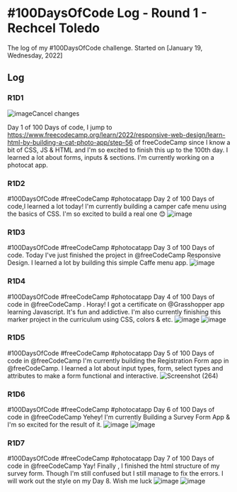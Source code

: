 # #100DaysOfCode Log - Round 1 - Rechcel Toledo

The log of my #100DaysOfCode challenge. Started on [January 19, Wednesday, 2022]
## Log

### R1D1 
![image](https://user-images.githubusercontent.com/97998537/150056544-3101a6ef-b61e-40fe-89b3-036dfec22188.png)Cancel changes

Day 1 of 100 Days of code, I jump to https://www.freecodecamp.org/learn/2022/responsive-web-design/learn-html-by-building-a-cat-photo-app/step-56 of freeCodeCamp since I know a bit of CSS, JS & HTML and I'm so excited to finish this up to the 100th day. I learned a lot about forms, inputs & sections. I'm currently working on a photocat app.
### R1D2
#100DaysOfCode #freeCodeCamp #photocatapp 
Day 2 of 100 Days of code,I learned a lot today! I'm currently building a camper cafe menu using the basics of CSS. I'm so excited to build a real one 😊
![image](https://user-images.githubusercontent.com/97998537/150263181-7785bb7a-4a5c-414e-9544-4d053d6d8eb4.png)

### R1D3
#100DaysOfCode #freeCodeCamp #photocatapp 
Day 3 of 100 Days of code. Today I've just finished the project in 
@freeCodeCamp
 Responsive Design. I learned a lot by building this simple Caffe menu app.
![image](https://user-images.githubusercontent.com/97998537/150453857-ae635421-a9e1-4a19-867f-3c2c0d4d2317.png)

### R1D4

#100DaysOfCode #freeCodeCamp #photocatapp 
Day 4 of 100 Days of code in @freeCodeCamp . Horay! I got a certificate on @Grasshopper app learning Javascript. It's fun and addictive. I'm also currently finishing this marker project in the curriculum using CSS, colors & etc. ![image](https://user-images.githubusercontent.com/97998537/150646365-66649093-d3a0-4550-9e36-6346d2f68fd6.png)
![image](https://user-images.githubusercontent.com/97998537/150646372-f2b75683-8279-4580-932d-6afcb4d7c6bf.png)

### R1D5
#100DaysOfCode #freeCodeCamp #photocatapp 
Day 5 of 100 Days of code in 
@freeCodeCamp
I'm currently building the Registration Form app in @freeCodeCamp. I learned a lot about input types, form, select types and attributes to make a form functional and interactive.
![Screenshot (264)](https://user-images.githubusercontent.com/97998537/150713160-2368e545-c275-424b-abb3-3f6d100dc824.png)

### R1D6 
#100DaysOfCode #freeCodeCamp #photocatapp 
Day 6 of 100 Days of code in 
@freeCodeCamp
Yehey! I'm currently Building a Survey Form App & I'm so excited for the result of it. 
![image](https://user-images.githubusercontent.com/97998537/150989804-7c9a6f11-5c49-43e8-8990-11388246db15.png)
![image](https://user-images.githubusercontent.com/97998537/150989808-0b31dd49-5925-44d8-acd8-3abeb0b3be3d.png)

### R1D7

#100DaysOfCode #freeCodeCamp #photocatapp 
Day 7 of 100 Days of code in 
@freeCodeCamp
Yay! Finally , I finished the html structure of my survey form. Though I'm still confused but I still manage to fix the errors. I will work out the style on my Day 8. Wish me luck
![image](https://user-images.githubusercontent.com/97998537/151275506-465cb39b-b939-4b2d-9874-37aadad15329.png)
![image](https://user-images.githubusercontent.com/97998537/151275519-3a6eac4b-8e61-4e65-8c43-3463cb76898d.png)
